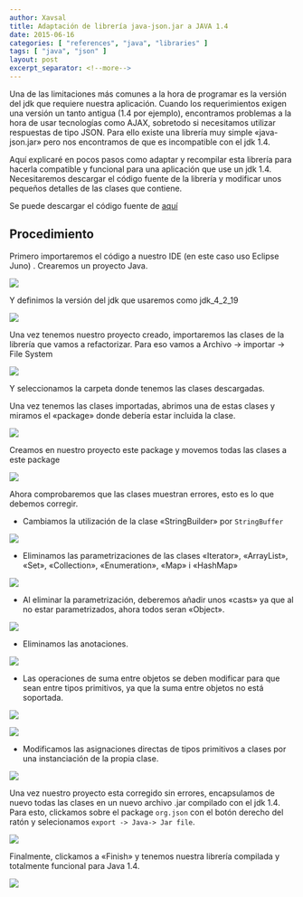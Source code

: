 ```yaml
---
author: Xavsal
title: Adaptación de librería java-json.jar a JAVA 1.4
date: 2015-06-16
categories: [ "references", "java", "libraries" ]
tags: [ "java", "json" ]
layout: post
excerpt_separator: <!--more-->
---
```


Una de las limitaciones más comunes a la hora de programar es la versión del jdk que requiere nuestra aplicación. Cuando los requerimientos exigen una versión un tanto antigua (1.4 por ejemplo), 
encontramos problemas a la hora de usar tecnologías como AJAX, sobretodo si necesitamos utilizar respuestas de tipo JSON. 
Para ello existe una librería muy simple «java-json.jar» pero nos encontramos de que es incompatible con el jdk 1.4.

Aquí explicaré en pocos pasos como adaptar y recompilar esta librería para hacerla compatible y funcional para una aplicación que use un jdk 1.4. 
Necesitaremos descargar el código fuente de la librería y modificar unos pequeños detalles de las clases que contiene.

Se puede descargar el código fuente de [aquí](https://github.com/douglascrockford/JSON-java/archive/master.zip)

<!--more-->

## Procedimiento

Primero importaremos el código a nuestro IDE (en este caso uso Eclipse Juno) . Crearemos un proyecto Java.

![](/assets/posts/reference/java/libraries/2015-06-16-adaptacion_libreria_java-json.jar_a_java_1_4_fig1.png)

Y definimos la versión del jdk que usaremos como jdk_4_2_19

![](/assets/posts/reference/java/libraries/2015-06-16-adaptacion_libreria_java-json.jar_a_java_1_4_fig2.png)

Una vez tenemos nuestro proyecto creado, importaremos las clases de la librería que vamos a refactorizar. Para eso vamos a Archivo -> importar -> File System

![](/assets/posts/reference/java/libraries/2015-06-16-adaptacion_libreria_java-json.jar_a_java_1_4_fig3.png)

Y seleccionamos la carpeta donde tenemos las clases descargadas.

Una vez tenemos las clases importadas, abrimos una de estas clases y miramos el «package» donde debería estar incluida la clase.

![](/assets/posts/reference/java/libraries/2015-06-16-adaptacion_libreria_java-json.jar_a_java_1_4_fig4.png)

Creamos en nuestro proyecto este package y movemos todas las clases a este package

![](/assets/posts/reference/java/libraries/2015-06-16-adaptacion_libreria_java-json.jar_a_java_1_4_fig5.png)

Ahora comprobaremos que las clases muestran errores, esto es lo que debemos corregir.

- Cambiamos la utilización de la clase «StringBuilder» por `StringBuffer`

![](/assets/posts/reference/java/libraries/2015-06-16-adaptacion_libreria_java-json.jar_a_java_1_4_fig6.png)

- Eliminamos las parametrizaciones de las clases «Iterator», «ArrayList», «Set», «Collection», «Enumeration», «Map» i «HashMap»

![](/assets/posts/reference/java/libraries/2015-06-16-adaptacion_libreria_java-json.jar_a_java_1_4_fig7.png)

- Al eliminar la parametrización, deberemos añadir unos «casts» ya que al no estar parametrizados, ahora todos seran «Object».

![](/assets/posts/reference/java/libraries/2015-06-16-adaptacion_libreria_java-json.jar_a_java_1_4_fig8.png)

- Eliminamos las anotaciones.

![](/assets/posts/reference/java/libraries/2015-06-16-adaptacion_libreria_java-json.jar_a_java_1_4_fig9.png)

- Las operaciones de suma entre objetos se deben modificar para que sean entre tipos primitivos, ya que la suma entre objetos no está soportada.

![](/assets/posts/reference/java/libraries/2015-06-16-adaptacion_libreria_java-json.jar_a_java_1_4_fig10.png)

![](/assets/posts/reference/java/libraries/2015-06-16-adaptacion_libreria_java-json.jar_a_java_1_4_fig11.png)

- Modificamos las asignaciones directas de tipos primitivos a clases por una instanciación de la propia clase.

![](/assets/posts/reference/java/libraries/2015-06-16-adaptacion_libreria_java-json.jar_a_java_1_4_fig12.png)

Una vez nuestro proyecto esta corregido sin errores, encapsulamos de nuevo todas las clases en un nuevo archivo .jar compilado con el jdk 1.4. 
Para esto, clickamos sobre el package `org.json` con el botón derecho del ratón y selecionamos `export -> Java-> Jar file`.

![](/assets/posts/reference/java/libraries/2015-06-16-adaptacion_libreria_java-json.jar_a_java_1_4_fig13.png)

Finalmente, clickamos a «Finish» y tenemos nuestra librería compilada y totalmente funcional para Java 1.4.

![](/assets/posts/reference/java/libraries/2015-06-16-adaptacion_libreria_java-json.jar_a_java_1_4_fig14.png)
